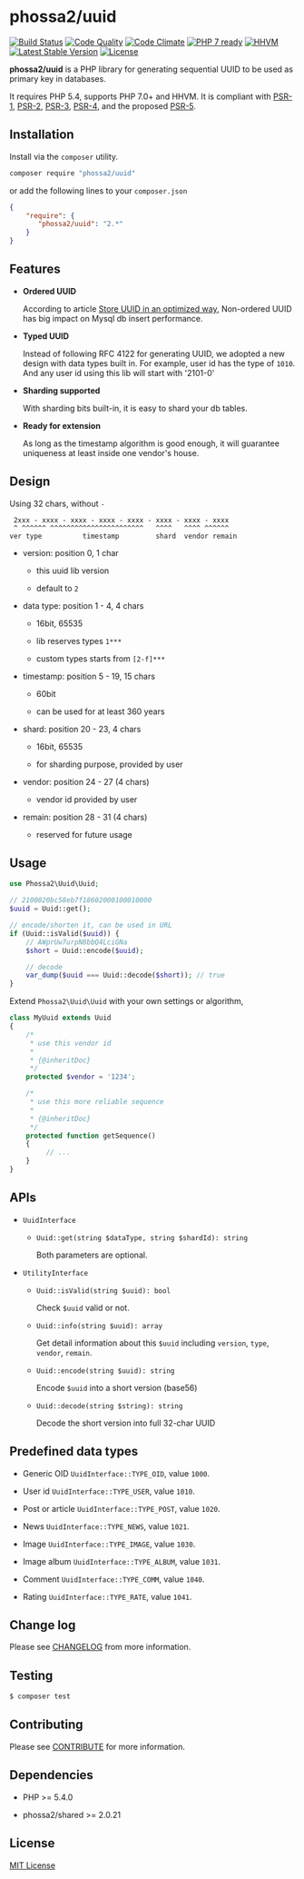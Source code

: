 # phossa2/uuid
[![Build Status](https://travis-ci.org/phossa2/uuid.svg?branch=master)](https://travis-ci.org/phossa2/uuid)
[![Code Quality](https://scrutinizer-ci.com/g/phossa2/uuid/badges/quality-score.png?b=master)](https://scrutinizer-ci.com/g/phossa2/uuid/)
[![Code Climate](https://codeclimate.com/github/phossa2/uuid/badges/gpa.svg)](https://codeclimate.com/github/phossa2/uuid)
[![PHP 7 ready](http://php7ready.timesplinter.ch/phossa2/uuid/master/badge.svg)](https://travis-ci.org/phossa2/uuid)
[![HHVM](https://img.shields.io/hhvm/phossa2/uuid.svg?style=flat)](http://hhvm.h4cc.de/package/phossa2/uuid)
[![Latest Stable Version](https://img.shields.io/packagist/vpre/phossa2/uuid.svg?style=flat)](https://packagist.org/packages/phossa2/uuid)
[![License](https://img.shields.io/:license-mit-blue.svg)](http://mit-license.org/)

**phossa2/uuid** is a PHP library for generating sequential UUID to be used as
primary key in databases.

It requires PHP 5.4, supports PHP 7.0+ and HHVM. It is compliant with [PSR-1][PSR-1],
[PSR-2][PSR-2], [PSR-3][PSR-3], [PSR-4][PSR-4], and the proposed [PSR-5][PSR-5].

[PSR-1]: http://www.php-fig.org/psr/psr-1/ "PSR-1: Basic Coding Standard"
[PSR-2]: http://www.php-fig.org/psr/psr-2/ "PSR-2: Coding Style Guide"
[PSR-3]: http://www.php-fig.org/psr/psr-3/ "PSR-3: Logger Interface"
[PSR-4]: http://www.php-fig.org/psr/psr-4/ "PSR-4: Autoloader"
[PSR-5]: https://github.com/phpDocumentor/fig-standards/blob/master/proposed/phpdoc.md "PSR-5: PHPDoc"

Installation
---
Install via the `composer` utility.

```bash
composer require "phossa2/uuid"
```

or add the following lines to your `composer.json`

```json
{
    "require": {
       "phossa2/uuid": "2.*"
    }
}
```

Features
---

- <a name="seq"></a>**Ordered UUID**

  According to article [Store UUID in an optimized way](https://www.percona.com/blog/2014/12/19/store-uuid-optimized-way/),
  Non-ordered UUID has big impact on Mysql db insert performance.

- <a name="type"></a>**Typed UUID**

  Instead of following RFC 4122 for generating UUID, we adopted a new design
  with data types built in. For example, user id has the type of `1010`. And
  any user id using this lib will start with '2101-0'

- <a name="shard"></a>**Sharding supported**

  With sharding bits built-in, it is easy to shard your db tables.

- <a name="good"></a>**Ready for extension**

  As long as the timestamp algorithm is good enough, it will guarantee
  uniqueness at least inside one vendor's house.

Design
---

Using 32 chars, without `-`

```
 2xxx - xxxx - xxxx - xxxx - xxxx - xxxx - xxxx - xxxx
 ^ ^^^^^^ ^^^^^^^^^^^^^^^^^^^^^^^   ^^^^   ^^^^ ^^^^^^
ver type          timestamp         shard  vendor remain
```

- version: position 0, 1 char

  - this uuid lib version

  - default to `2`

- data type: position 1 - 4, 4 chars

  - 16bit, 65535

  - lib reserves types `1***`

  - custom types starts from `[2-f]***`

- timestamp: position 5 - 19, 15 chars

  - 60bit

  - can be used for at least 360 years

- shard: position 20 - 23, 4 chars

  - 16bit, 65535

  - for sharding purpose, provided by user

- vendor: position 24 - 27 (4 chars)

  - vendor id provided by user

- remain: position 28 - 31 (4 chars)

  - reserved for future usage

Usage
---

```php
use Phossa2\Uuid\Uuid;

// 2100020bc58eb7f18602000100010000
$uuid = Uuid::get();

// encode/shorten it, can be used in URL
if (Uuid::isValid($uuid)) {
    // AWprUw7urpN8bbQ4LciGNa
    $short = Uuid::encode($uuid);

    // decode
    var_dump($uuid === Uuid::decode($short)); // true
}
```

Extend `Phossa2\Uuid\Uuid` with your own settings or algorithm,

```php
class MyUuid extends Uuid
{
    /*
     * use this vendor id
     *
     * {@inheritDoc}
     */
    protected $vendor = '1234';

    /*
     * use this more reliable sequence
     *
     * {@inheritDoc}
     */
    protected function getSequence()
    {
         // ...
    }
}
```

APIs
---

- <a name="api"></a>`UuidInterface`

  - `Uuid::get(string $dataType, string $shardId): string`

    Both parameters are optional.

- <a name="api2"></a>`UtilityInterface`

  - `Uuid::isValid(string $uuid): bool`

    Check `$uuid` valid or not.

  - `Uuid::info(string $uuid): array`

    Get detail information about this `$uuid` including `version`, `type`,
    `vendor`, `remain`.

  - `Uuid::encode(string $uuid): string`

    Encode `$uuid` into a short version (base56)

  - `Uuid::decode(string $string): string`

    Decode the short version into full 32-char UUID

Predefined data types
---

- Generic OID `UuidInterface::TYPE_OID`, value `1000`.

- User id `UuidInterface::TYPE_USER`, value `1010`.

- Post or article `UuidInterface::TYPE_POST`, value `1020`.

- News `UuidInterface::TYPE_NEWS`, value `1021`.

- Image `UuidInterface::TYPE_IMAGE`, value `1030`.

- Image album `UuidInterface::TYPE_ALBUM`, value `1031`.

- Comment `UuidInterface::TYPE_COMM`, value `1040`.

- Rating `UuidInterface::TYPE_RATE`, value `1041`.

Change log
---

Please see [CHANGELOG](CHANGELOG.md) from more information.

Testing
---

```bash
$ composer test
```

Contributing
---

Please see [CONTRIBUTE](CONTRIBUTE.md) for more information.

Dependencies
---

- PHP >= 5.4.0

- phossa2/shared >= 2.0.21

License
---

[MIT License](http://mit-license.org/)
